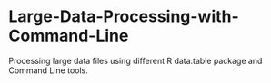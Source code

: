 # Large-Data-Processing-with-Command-Line
Processing large data files using different R data.table package and Command Line tools.
